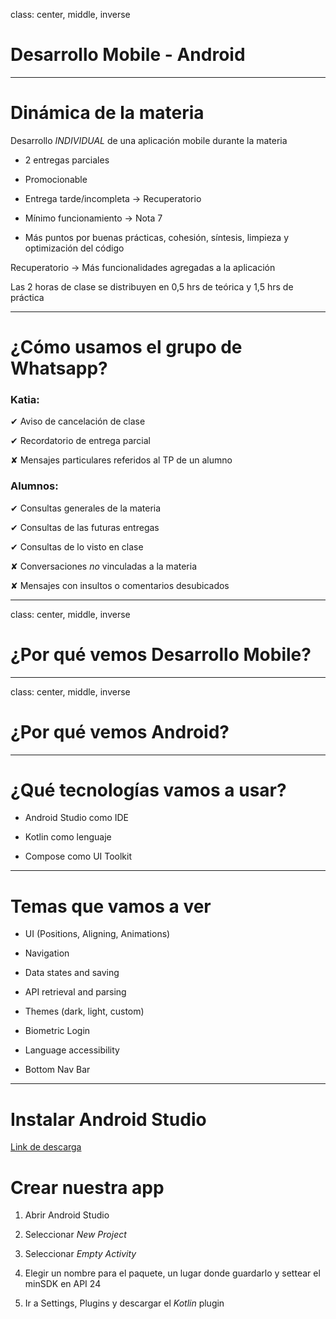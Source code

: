 class: center, middle, inverse

# Desarrollo Mobile - Android

---
# Dinámica de la materia

Desarrollo *INDIVIDUAL* de una aplicación mobile durante la materia

* 2 entregas parciales
  
* Promocionable
  
* Entrega tarde/incompleta -> Recuperatorio
  
* Mínimo funcionamiento -> Nota 7
  
* Más puntos por buenas prácticas, cohesión, síntesis, limpieza y optimización del código


Recuperatorio -> Más funcionalidades agregadas a la aplicación


Las 2 horas de clase se distribuyen en 0,5 hrs de teórica y 1,5 hrs de práctica

---
# ¿Cómo usamos el grupo de Whatsapp?

### Katia:

✔︎ Aviso de cancelación de clase

✔︎ Recordatorio de entrega parcial

✘ Mensajes particulares referidos al TP de un alumno

### Alumnos:

✔︎ Consultas generales de la materia

✔︎ Consultas de las futuras entregas

✔︎ Consultas de lo visto en clase

✘ Conversaciones *no* vinculadas a la materia

✘ Mensajes con insultos o comentarios desubicados

---
class: center, middle, inverse
# ¿Por qué vemos Desarrollo Mobile? 

---
class: center, middle, inverse
# ¿Por qué vemos Android? 

---
# ¿Qué tecnologías vamos a usar?

* Android Studio como IDE
  
* Kotlin como lenguaje
  
* Compose como UI Toolkit

---
# Temas que vamos a ver

* UI (Positions, Aligning, Animations)
  
* Navigation
  
* Data states and saving
  
* API retrieval and parsing
  
* Themes (dark, light, custom)
  
* Biometric Login
  
* Language accessibility
  
* Bottom Nav Bar

---
# Instalar Android Studio

[Link de descarga](https://developer.android.com/studio)

# Crear nuestra app

1. Abrir Android Studio
   
2. Seleccionar *New Project*
   
3. Seleccionar *Empty Activity*
   
4. Elegir un nombre para el paquete, un lugar donde guardarlo y settear el minSDK en API 24
   
5. Ir a Settings, Plugins y descargar el *Kotlin* plugin

